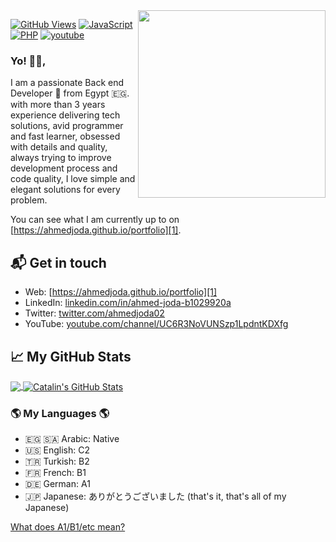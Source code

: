 <img width="300px" align="right" src="https://ahmedjoda.github.io/my-portfolio/static/media/profile.6778fced.webp"/>

[![GitHub Views](https://komarev.com/ghpvc/?username=ahmedjoda&color=FAC151)][1]
[![JavaScript](https://img.shields.io/badge/JavaScript-Fan-FAC151.svg?logo=javascript&logoWidth=20)](https://github.com/ahmedjoda)
[![PHP](https://img.shields.io/badge/PHP-Devaloper-FAC151.svg?logo=php&logoWidth=20)](https://github.com/ahmedjoda)
[![youtube](https://img.shields.io/badge/Fekret%20Code-Follow%20Us-FAC151.svg?logo=youtube&logoWidth=20)][4]

### Yo! 👋🏻,

I am a passionate Back end Developer 🚀 from Egypt 🇪🇬. with more than 3 years experience delivering tech solutions, avid programmer and fast learner, obsessed with details and quality, always trying to improve development process and code quality, I love simple and elegant solutions for every problem.

You can see what I am currently up to on [https://ahmedjoda.github.io/portfolio][1].

## 📬 Get in touch

- Web: [https://ahmedjoda.github.io/portfolio][1]
- LinkedIn: [linkedin.com/in/ahmed-joda-b1029920a][2]
- Twitter: [twitter.com/ahmedjoda02][3]
- YouTube: [youtube.com/channel/UC6R3NoVUNSzp1LpdntKDXfg][4]

## &#x1f4c8; My GitHub Stats

<a href="https://github.com/ahmedjoda/ahmedjoda">
  <img align="center" src="https://github-readme-stats.vercel.app/api/top-langs/?username=ahmedjoda&hide=java,html&title_color=ffffff&text_color=c9cacc&icon_color=2bbc8a&bg_color=1d1f21" />
</a>

<a href="https://github.com/ahmedjoda/ahmedjoda">
  <img align="center" src="https://github-readme-stats.vercel.app/api?username=ahmedjoda&show_icons=true&line_height=27&count_private=true&title_color=ffffff&text_color=c9cacc&icon_color=2bbc8a&bg_color=1d1f21" alt="Catalin's GitHub Stats" />
</a>

### 🌎 My Languages 🌎

- 🇪🇬 🇸🇦 Arabic: Native
- 🇺🇸 English: C2
- 🇹🇷 Turkish: B2
- 🇫🇷 French: B1
- 🇩🇪 German: A1
- 🇯🇵 Japanese: ありがとうございました (that's it, that's all of my Japanese)

[What does A1/B1/etc mean?](http://blog.chatterbug.com/en/how-to-talk-about-language-learning/)

[1]: https://ahmedjoda.github.io/portfolio
[2]: https://www.linkedin.com/in/ahmed-joda-b1029920a
[3]: https://twitter.com/intent/follow?screen_name=ahmedjoda02
[4]: https://www.youtube.com/channel/UC6R3NoVUNSzp1LpdntKDXfg
